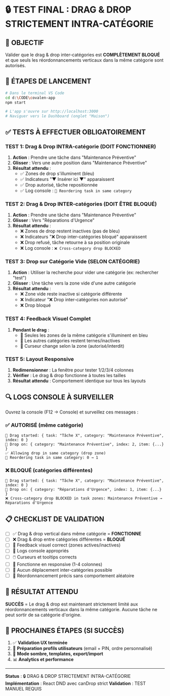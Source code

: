 # 🔒 TEST FINAL : DRAG & DROP STRICTEMENT INTRA-CATÉGORIE

## 🎯 OBJECTIF
Valider que le drag & drop inter-catégories est **COMPLÈTEMENT BLOQUÉ** et que seuls les réordonnancements verticaux dans la même catégorie sont autorisés.

## 🚀 ÉTAPES DE LANCEMENT

```bash
# Dans le terminal VS Code
cd d:\CODE\covalen-app
npm start

# L'app s'ouvre sur http://localhost:3000
# Naviguer vers le Dashboard (onglet "Maison")
```

## ✅ TESTS À EFFECTUER OBLIGATOIREMENT

### TEST 1: Drag & Drop INTRA-catégorie (DOIT FONCTIONNER)
1. **Action** : Prendre une tâche dans "Maintenance Préventive"
2. **Glisser** : Vers une autre position dans "Maintenance Préventive"
3. **Résultat attendu** : 
   - ✅ Zones de drop s'illuminent (bleu)
   - ✅ Indicateurs "▼ Insérer ici ▼" apparaissent
   - ✅ Drop autorisé, tâche repositionnée
   - ✅ Log console : `🔄 Reordering task in same category`

### TEST 2: Drag & Drop INTER-catégories (DOIT ÊTRE BLOQUÉ)
1. **Action** : Prendre une tâche dans "Maintenance Préventive"
2. **Glisser** : Vers "Réparations d'Urgence"
3. **Résultat attendu** :
   - ❌ Zones de drop restent inactives (pas de bleu)
   - ❌ Indicateurs "❌ Drop inter-catégories bloqué" apparaissent
   - ❌ Drop refusé, tâche retourne à sa position originale
   - ❌ Log console : `❌ Cross-category drop BLOCKED`

### TEST 3: Drop sur Catégorie Vide (SELON CATÉGORIE)
1. **Action** : Utiliser la recherche pour vider une catégorie (ex: rechercher "test")
2. **Glisser** : Une tâche vers la zone vide d'une autre catégorie
3. **Résultat attendu** :
   - ❌ Zone vide reste inactive si catégorie différente
   - ❌ Indicateur "❌ Drop inter-catégories non autorisé"
   - ❌ Drop bloqué

### TEST 4: Feedback Visuel Complet
1. **Pendant le drag** :
   - 🔵 Seules les zones de la même catégorie s'illuminent en bleu
   - 🔴 Les autres catégories restent ternes/inactives
   - 📱 Curseur change selon la zone (autorisé/interdit)

### TEST 5: Layout Responsive
1. **Redimensionner** : La fenêtre pour tester 1/2/3/4 colonnes
2. **Vérifier** : Le drag & drop fonctionne à toutes les tailles
3. **Résultat attendu** : Comportement identique sur tous les layouts

## 🔍 LOGS CONSOLE À SURVEILLER

Ouvrez la console (F12 → Console) et surveillez ces messages :

### ✅ AUTORISÉ (même catégorie)
```
🚀 Drag started: { task: "Tâche X", category: "Maintenance Préventive", index: 0 }
🎯 Drop on: { category: "Maintenance Préventive", index: 2, item: {...} }
✅ Allowing drop in same category (drop zone)
🔄 Reordering task in same category: 0 → 1
```

### ❌ BLOQUÉ (catégories différentes)
```
🚀 Drag started: { task: "Tâche X", category: "Maintenance Préventive", index: 0 }
🎯 Drop on: { category: "Réparations d'Urgence", index: 1, item: {...} }
❌ Cross-category drop BLOCKED in task zones: Maintenance Préventive → Réparations d'Urgence
```

## 📋 CHECKLIST DE VALIDATION

- [ ] ✅ Drag & drop vertical dans même catégorie = **FONCTIONNE**
- [ ] ❌ Drag & drop entre catégories différentes = **BLOQUÉ**
- [ ] 🎨 Feedback visuel correct (zones actives/inactives)
- [ ] 📝 Logs console appropriés
- [ ] 🖱️ Curseurs et tooltips corrects
- [ ] 📱 Fonctionne en responsive (1-4 colonnes)
- [ ] 🚫 Aucun déplacement inter-catégories possible
- [ ] 🔄 Réordonnancement précis sans comportement aléatoire

## 🎉 RÉSULTAT ATTENDU

**SUCCÈS** = Le drag & drop est maintenant strictement limité aux réordonnancements verticaux dans la même catégorie. Aucune tâche ne peut sortir de sa catégorie d'origine.

## 🔧 PROCHAINES ÉTAPES (SI SUCCÈS)

1. ✅ **Validation UX terminée**
2. 👤 **Préparation profils utilisateurs** (email + PIN, ordre personnalisé)
3. 🌙 **Mode sombre, templates, export/import**
4. 📊 **Analytics et performance**

---
**Status** : 🔒 DRAG & DROP STRICTEMENT INTRA-CATÉGORIE
**Implémentation** : React DND avec canDrop strict
**Validation** : TEST MANUEL REQUIS
